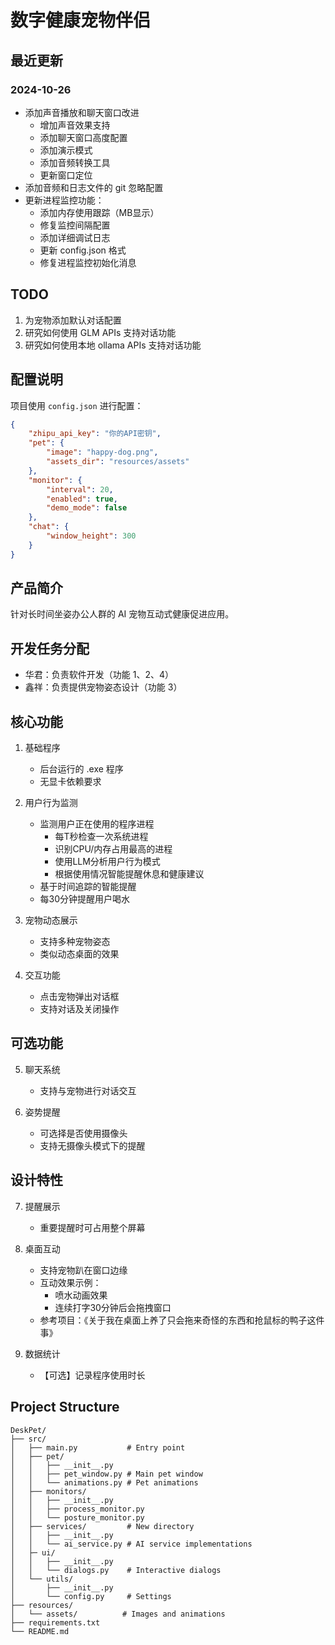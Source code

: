 # 数字健康宠物伴侣

## 最近更新
### 2024-10-26
- 添加声音播放和聊天窗口改进
  - 增加声音效果支持
  - 添加聊天窗口高度配置
  - 添加演示模式
  - 添加音频转换工具
  - 更新窗口定位
- 添加音频和日志文件的 git 忽略配置
- 更新进程监控功能：
  - 添加内存使用跟踪（MB显示）
  - 修复监控间隔配置
  - 添加详细调试日志
  - 更新 config.json 格式
  - 修复进程监控初始化消息

## TODO
1. 为宠物添加默认对话配置
2. 研究如何使用 GLM APIs 支持对话功能
3. 研究如何使用本地 ollama APIs 支持对话功能

## 配置说明
项目使用 `config.json` 进行配置：
```json
{
    "zhipu_api_key": "你的API密钥",
    "pet": {
        "image": "happy-dog.png",
        "assets_dir": "resources/assets"
    },
    "monitor": {
        "interval": 20,
        "enabled": true,
        "demo_mode": false
    },
    "chat": {
        "window_height": 300
    }
}
```

## 产品简介
针对长时间坐姿办公人群的 AI 宠物互动式健康促进应用。

## 开发任务分配
- 华君：负责软件开发（功能 1、2、4）
- 鑫祥：负责提供宠物姿态设计（功能 3）

## 核心功能
1. 基础程序
   - 后台运行的 .exe 程序
   - 无显卡依赖要求
   
2. 用户行为监测
   - 监测用户正在使用的程序进程
     - 每T秒检查一次系统进程
     - 识别CPU/内存占用最高的进程
     - 使用LLM分析用户行为模式
     - 根据使用情况智能提醒休息和健康建议
   - 基于时间追踪的智能提醒
   - 每30分钟提醒用户喝水

3. 宠物动态展示
   - 支持多种宠物姿态
   - 类似动态桌面的效果

4. 交互功能
   - 点击宠物弹出对话框
   - 支持对话及关闭操作

## 可选功能
5. 聊天系统
   - 支持与宠物进行对话交互

6. 姿势提醒
   - 可选择是否使用摄像头
   - 支持无摄像头模式下的提醒

## 设计特性
7. 提醒展示
   - 重要提醒时可占用整个屏幕

8. 桌面互动
   - 支持宠物趴在窗口边缘
   - 互动效果示例：
     - 喷水动画效果
     - 连续打字30分钟后会拖拽窗口
   - 参考项目：《关于我在桌面上养了只会拖来奇怪的东西和抢鼠标的鸭子这件事》
     
9. 数据统计
   - 【可选】记录程序使用时长

## Project Structure
```
DeskPet/
├── src/
│   ├── main.py           # Entry point
│   ├── pet/
│   │   ├── __init__.py
│   │   ├── pet_window.py # Main pet window
│   │   └── animations.py # Pet animations
│   ├── monitors/
│   │   ├── __init__.py
│   │   ├── process_monitor.py
│   │   └── posture_monitor.py
│   ├── services/         # New directory
│   │   ├── __init__.py
│   │   └── ai_service.py # AI service implementations
│   ├─ ui/
│   │   ├── __init__.py
│   │   └── dialogs.py    # Interactive dialogs
│   └── utils/
│       ├── __init__.py
│       └── config.py     # Settings
├── resources/
│   └── assets/          # Images and animations
├── requirements.txt
└── README.md
